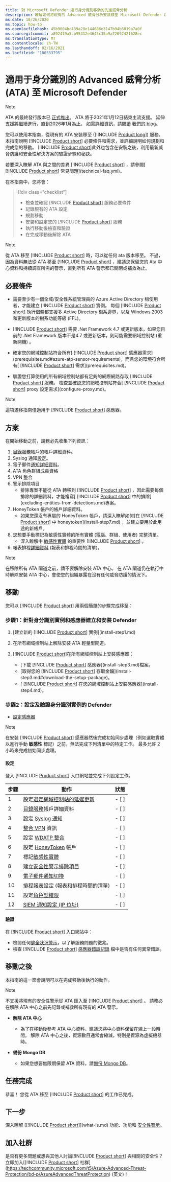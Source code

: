 ```yaml
---
title: 對 Microsoft Defender 進行身分識別移動的先進威脅分析
description: 瞭解如何將現有的 Advanced 威脅分析安裝移至 Microsoft Defender 以進行身分識別。
ms.date: 10/26/2020
ms.topic: how-to
ms.openlocfilehash: 45b9004bc439a28e144686e3147b94b6019a7a0f
ms.sourcegitcommit: a892419a5cb95412e4643c35a9a72092421628ec
ms.translationtype: MT
ms.contentlocale: zh-TW
ms.lasthandoff: 02/16/2021
ms.locfileid: "100533795"
---
```

# <a name="advanced-threat-analytics-ata-to-microsoft-defender-for-identity"></a>適用于身分識別的 Advanced 威脅分析 (ATA) 至 Microsoft Defender

> [!NOTE]
> ATA 的最終發行版本已 [正式推出](https://support.microsoft.com/help/4568997/update-3-for-microsoft-advanced-threat-analytics-1-9)。 ATA 將于2021年1月12日結束主流支援。 延伸支援將繼續進行，直到2026年1月為止。 如需詳細資訊，請閱讀 [我們的 blog](https://techcommunity.microsoft.com/t5/microsoft-security-and/end-of-mainstream-support-for-advanced-threat-analytics-january/ba-p/1539181)。

您可以使用本指南，從現有的 ATA 安裝移至 ([!INCLUDE [Product long](includes/product-long.md)]) 服務。 本指南說明 [!INCLUDE [Product short](includes/product-short.md)] 必要條件和需求，並詳細說明如何規劃和完成您的移動。 [!INCLUDE [Product short](includes/product-short.md)]此外也包含在安裝之後，利用最新威脅防護和安全性解決方案的驗證步驟和秘訣。

若要深入瞭解 ATA 與之間的差異 [!INCLUDE [Product short](includes/product-short.md)] ，請參閱[ [!INCLUDE [Product short](includes/product-short.md)] 常見問題](technical-faq.yml)。

在本指南中，您將會：

> [!div class="checklist"]
>
> - 檢查並確認 [!INCLUDE [Product short](includes/product-short.md)] 服務必要條件
> - 記錄現有的 ATA 設定
> - 規劃移動
> - 安裝和設定您的 [!INCLUDE [Product short](includes/product-short.md)]  服務
> - 執行移動後檢查和驗證
> - 在完成移動後解除 ATA

> [!NOTE]
> 從 ATA 移至 [!INCLUDE [Product short](includes/product-short.md)] 時，可以從任何 ata 版本移至。 不過，因為資料無法從 ATA 移至 [!INCLUDE [Product short](includes/product-short.md)] ，建議您保留您的 Ata 中心資料和持續調查所需的警示，直到所有 ATA 警示都已關閉或補救為止。

## <a name="prerequisites"></a>必要條件

- 需要至少有一個全域/安全性系統管理員的 Azure Active Directory 租使用者，才能建立 [!INCLUDE [Product short](includes/product-short.md)] 實例。 每個 [!INCLUDE [Product short](includes/product-short.md)] 執行個體都支援多 Active Directory 樹系邊界，以及 Windows 2003 和更新版本的樹系功能等級 (FFL)。

- [!INCLUDE [Product short](includes/product-short.md)] 需要 .Net Framework 4.7 或更新版本，如果您目前的 .Net Framework 版本不是4.7 或更新版本，則可能需要網域控制站 (重新開機) 。

- 確定您的網域控制站符合所有[ [!INCLUDE [Product short](includes/product-short.md)] 感應器需求](prerequisites.md#azure-atp-sensor-requirements)，而且您的環境符合所有[ [!INCLUDE [Product short](includes/product-short.md)] 需求](prerequisites.md)。

- 驗證您打算使用的所有網域控制站都有足夠的網際網路存取 [!INCLUDE [Product short](includes/product-short.md)] 服務。 檢查並確認您的網域控制站符合[ [!INCLUDE [Product short](includes/product-short.md)] proxy 設定需求](configure-proxy.md)。

> [!NOTE]
> 這項遷移指南僅適用于 [!INCLUDE [Product short](includes/product-short.md)] 感應器。

## <a name="plan"></a>方案

在開始移動之前，請務必先收集下列資訊：

1. [目錄服務](install-step2.md)帳戶的帳戶詳細資料。
1. Syslog 通知[設定](setting-syslog.md)。
1. 電子郵件[通知詳細資料](notifications.md)。
1. ATA 角色群組成員資格
1. VPN 整合
1. 警示排除項目
    - 排除專案不能從 ATA 轉移到 [!INCLUDE [Product short](includes/product-short.md)] ，因此需要每個排除的詳細資料，才能複寫[ [!INCLUDE [Product short](includes/product-short.md)] 中的排除](excluding-entities-from-detections.md)專案。
1. HoneyToken 帳戶的帳戶詳細資料。
    - 如果您還沒有專屬的 HoneyToken 帳戶，請深入瞭解如何[在 [!INCLUDE [Product short](includes/product-short.md)] 中 honeytoken](install-step7.md) ，並建立要用於此用途的新帳戶。
1. 您想要手動標記為敏感性實體的所有實體 (電腦、群組、使用者) 完整清單。
    - 深入瞭解中 [敏感性實體](sensitive-accounts.md) 的重要性 [!INCLUDE [Product short](includes/product-short.md)] 。
1. 報表排程[詳細資料](reports.md) (報表和排程時間的清單)。

> [!NOTE]
> 在移除所有 ATA 閘道之前，請不要解除安裝 ATA 中心。 在 ATA 閘道仍在執行中時解除安裝 ATA 中心，會使您的組織暴露在沒有任何威脅防護的情況下。

## <a name="move"></a>移動

您可以 [!INCLUDE [Product short](includes/product-short.md)] 用兩個簡單的步驟完成移至：

### <a name="step-1-create-and-install-defender-for-identity-instance-and-sensors"></a>步驟1：針對身分識別實例和感應器建立和安裝 Defender

1. [建立新的 [!INCLUDE [Product short](includes/product-short.md)] 實例](install-step1.md)

1. 在所有網域控制站上解除安裝 ATA 輕量型閘道。

1. [!INCLUDE [Product short](includes/product-short.md)]在所有網域控制站上安裝感應器：
    - [下載 [!INCLUDE [Product short](includes/product-short.md)] 感應器](install-step3.md)檔案。
    - [取得您的 [!INCLUDE [Product short](includes/product-short.md)] 存取金鑰](install-step3.md#download-the-setup-package)。
    - [ [!INCLUDE [Product short](includes/product-short.md)] 在您的網域控制站上安裝感應器](install-step4.md)。

### <a name="step-2-configure-and-validate-defender-for-identity-instance"></a>步驟2：設定及驗證身分識別實例的 Defender

- [設定感應器](install-step5.md)

> [!NOTE]
> 在安裝 [!INCLUDE [Product short](includes/product-short.md)] 感應器然後完成初始同步處理（例如選取實體以進行手動 **敏感性** 標記）之前，無法完成下列清單中的特定工作。 最多允許 2 小時來完成初始同步處理。

#### <a name="configuration"></a>設定

登入 [!INCLUDE [Product short](includes/product-short.md)] 入口網站並完成下列設定工作。

| 步驟    | 動作 | 狀態 |
|--------------|------------|------------------|
| 1  | 設定[選定網域控制站的延遲更新](sensor-update.md) | - [ ] |
| 2  | [目錄服務](install-step2.md)帳戶詳細資料| - [ ] |
| 3  | 設定 [Syslog 通知](setting-syslog.md) | - [ ] |
| 4  | [整合 VPN](install-step6-vpn.md) 資訊| - [ ] |
| 5  | 設定 [WDATP 整合](integrate-mde.md)| - [ ] |
| 6  | 設定 [HoneyToken](install-step7.md) 帳戶| - [ ] |
| 7  | 標記[敏感性實體](sensitive-accounts.md)| - [ ] |
| 8  | 建立[安全性警示排除項目](excluding-entities-from-detections.md)| - [ ] |
| 9 | [電子郵件通知切換](notifications.md) | - [ ] |
| 10  | [排程報表設定](reports.md) (報表和排程時間的清單)| - [ ] |
| 11  | 設定[角色型權限](role-groups.md) | - [ ] |
| 12  | [SIEM 通知設定 (IP 位址)](configure-event-collection.md#siemsyslog)| - [ ] |

#### <a name="validation"></a>驗證

在 [!INCLUDE [Product short](includes/product-short.md)] 入口網站中：

- 檢閱任何[健全狀況警示](health-center.md)，以了解服務問題的徵兆。
- 檢查 [!INCLUDE [Product short](includes/product-short.md)] [感應器錯誤記錄](troubleshooting-using-logs.md) 檔中是否有任何異常錯誤。

## <a name="after-the-move"></a>移動之後

本指南的這一節會說明可以在完成移動後執行的動作。

> [!NOTE]
> 不支援將現有的安全性警示從 ATA 匯入至 [!INCLUDE [Product short](includes/product-short.md)] 。 請務必在解除 ATA 中心之前先記錄或補救所有現有的 ATA 警示。

- **解除 ATA 中心**  
  - 為了在移動後參考 ATA 中心資料，建議您將中心資料保留在線上一段時間。 解除 ATA 中心之後，資源數目通常會縮減，特別是資源為虛擬機器時。

- **備份 Mongo DB**  
  - 如果您想要無限期保留 ATA 資料，請[備份 Mongo DB](/advanced-threat-analytics/ata-database-management#backing-up-the-ata-database)。

## <a name="mission-accomplished"></a>任務完成

恭喜！ 您從 ATA 移至 [!INCLUDE [Product short](includes/product-short.md)] 的工作已完成。

## <a name="next-steps"></a>下一步

深入瞭解 [[!INCLUDE [Product short](includes/product-short.md)]](what-is.md) 功能、功能和 [安全性警示](understanding-security-alerts.md)。

## <a name="join-the-community"></a>加入社群

是否有更多問題或想與其他人討論[!INCLUDE [Product short](includes/product-short.md)] 與相關的安全性？ 立即加入[[!INCLUDE [Product short](includes/product-short.md)] 社群](https://techcommunity.microsoft.com/t5/Azure-Advanced-Threat-Protection/bd-p/AzureAdvancedThreatProtection) \(英文\)！
